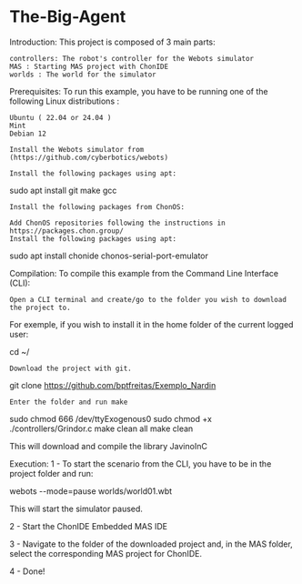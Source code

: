 # The-Big-Agent

Introduction:
This project is composed of 3 main parts:

    controllers: The robot's controller for the Webots simulator
    MAS : Starting MAS project with ChonIDE
    worlds : The world for the simulator

Prerequisites:
To run this example, you have to be running one of the following Linux distributions :

    Ubuntu ( 22.04 or 24.04 )
    Mint
    Debian 12

    Install the Webots simulator from (https://github.com/cyberbotics/webots)

    Install the following packages using apt:

sudo apt install git make gcc

    Install the following packages from ChonOS:

    Add ChonOS repositories following the instructions in https://packages.chon.group/
    Install the following packages using apt:

sudo apt install chonide chonos-serial-port-emulator

Compilation:
To compile this example from the Command Line Interface (CLI):

    Open a CLI terminal and create/go to the folder you wish to download the project to.

For exemple, if you wish to install it in the home folder of the current logged user:

cd ~/

    Download the project with git.

git clone https://github.com/bptfreitas/Exemplo_Nardin

    Enter the folder and run make

sudo chmod 666 /dev/ttyExogenous0
sudo chmod +x ./controllers/Grindor.c
make clean all
make clean

This will download and compile the library JavinoInC

Execution:
1 - To start the scenario from the CLI, you have to be in the project folder and run:

webots --mode=pause worlds/world01.wbt

This will start the simulator paused.

2 - Start the ChonIDE Embedded MAS IDE

3 - Navigate to the folder of the downloaded project and, in the MAS folder, select the corresponding MAS project for ChonIDE.

4 - Done! 

